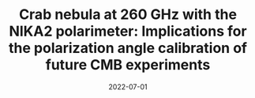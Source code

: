 ---
title: "Crab nebula at 260 GHz with the NIKA2 polarimeter: Implications for the polarization angle calibration of future CMB experiments"
collection: publications
permalink: /publication/2022-07-01-Crab-nebula-at-260-GHz-with-the-NIKA2-polarimeter-Implications-for-the-polarization-angle-calibration-of-future-CMB-experiments
date: 2022-07-01
venue: 'In the proceedings of mm Universe @ NIKA2 - Observing the mm Universe with the NIKA2 Camera'
citation: ' A. Ritacco,  R. Adam,  P. Ade et al., &quot;Crab nebula at 260 GHz with the NIKA2 polarimeter: Implications for the polarization angle calibration of future CMB experiments.&quot; In the proceedings of mm Universe @ NIKA2 - Observing the mm Universe with the NIKA2 Camera, 2022.'
---